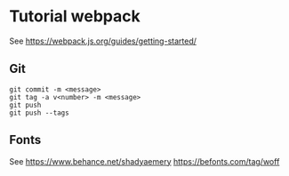 # Tutorial webpack

See https://webpack.js.org/guides/getting-started/

## Git
```
git commit -m <message>
git tag -a v<number> -m <message>
git push
git push --tags
```

## Fonts
See https://www.behance.net/shadyaemery
https://befonts.com/tag/woff
